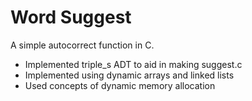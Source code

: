 # Word Suggest
A simple autocorrect function in C. 
* Implemented triple_s ADT to aid in making suggest.c
* Implemented using dynamic arrays and linked lists
* Used concepts of dynamic memory allocation
